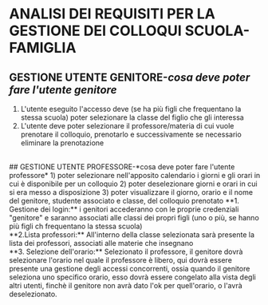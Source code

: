 # ANALISI DEI REQUISITI PER LA GESTIONE DEI COLLOQUI SCUOLA-FAMIGLIA
## GESTIONE UTENTE GENITORE-*cosa deve poter fare l'utente genitore*
1) L'utente eseguito l'accesso deve (se ha più figli che frequentano la stessa scuola) poter selezionare la classe del figlio che gli interessa<br>
2) L'utente deve poter selezionare il professore/materia di cui vuole prenotare il colloquio, prenotarlo e successivamente se necessario eliminare la prenotazione<br>
<br>
## GESTIONE UTENTE PROFESSORE-*cosa deve poter fare l'utente professore*
1) poter selezionare nell'apposito calendario i giorni e gli orari in cui è disponibile per un colloquio
2) poter deselezionare giorni e orari in cui si era messo a disposizione
3) poter visualizzare il giorno, orario e il nome del genitore, studente associato e classe, del colloquio prenotato
**1. Gestione dei login:** i genitori accederanno con le proprie credenziali "genitore" e saranno associati alle classi dei propri figli (uno o più, se hanno più figli ch frequentano la stessa scuola) <br>
**2.Lista professori:** All'interno della classe selezionata sarà presente la lista dei professori, associati alle materie che insegnano<br>
**3. Selezione dell'orario:** Selezionato il professore, il genitore dovrà selezionare l'orario nel quale il professore è libero, qui dovrà essere presente una gestione degli accessi concorrenti, ossia quando 
il genitore seleziona uno specifico orario, esso dovrà essere congelato alla vista degli altri utenti, finchè il genitore non avrà dato l'ok per quell'orario, o l'avrà deselezionato.<br>




